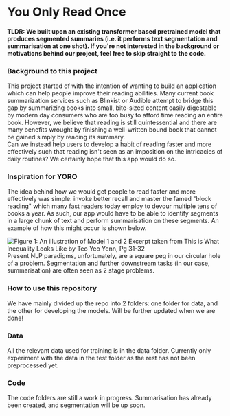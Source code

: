 # You Only Read Once 

#### TLDR: We built upon an existing transformer based pretrained model that produces segmented summaries (i.e. it performs text segmentation and summarisation at one shot). If you're not interested in the background or motivations behind our project, feel free to skip straight to the code. 

### Background to this project
This project started of with the intention of wanting to build an application which can help people improve their reading abilities. 
Many current book summarization services such as Blinkist or Audible attempt to bridge this gap by summarizing books into small, bite-sized content easily digestable by modern day consumers who are too busy to afford time reading an entire book. 
However, we believe that reading is still quintessential and there are many benefits wrought by finishing a well-written bound book that cannot be gained simply by reading its summary. <br>
Can we instead help users to develop a habit of reading faster and more effectively such that reading isn't seen as an imposition on the intricacies of daily routines? We certainly hope that this app would do so. 

### Inspiration for YORO
The idea behind how we would get people to read faster and more effectively was simple: invoke better recall and master the famed "block reading" which many fast readers today employ to devour multiple tens of books a year. As such, our app would have to be able to identify segments in a large chunk of text and perform summarisation on these segments. An example of how this might occur is shown below.  

![Figure 1: An illustration of Model 1 and 2 
Excerpt taken from This is What Inequality Looks Like by Teo Yeo Yenn, Pg 31-32](relative/path/to/img.jpg?raw=true "Title")
Present NLP paradigms, unfortunately, are a square peg in our circular hole of a problem. Segmentation and further downstream tasks (in our case, summarisation) are often seen as 2 stage problems. 

### How to use this repository 
We have mainly divided up the repo into 2 folders: one folder for data, and the other for developing the models. Will be further updated when we are done!

### Data
All the relevant data used for training is in the data folder. Currently only experiment with the data in the test folder as the rest has not been preprocessed yet. <br> 

### Code
The code folders are still a work in progress. Summarisation has already been created, and segmentation will be up soon. <br>
